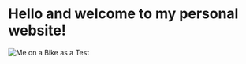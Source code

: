 # Hello and welcome to my personal website!
![Me on a Bike as a Test](https://github.com/phivph/website-material/blob/c807e40d90d552d91cc01b5894e87d6225e3c187/test.jpg)
